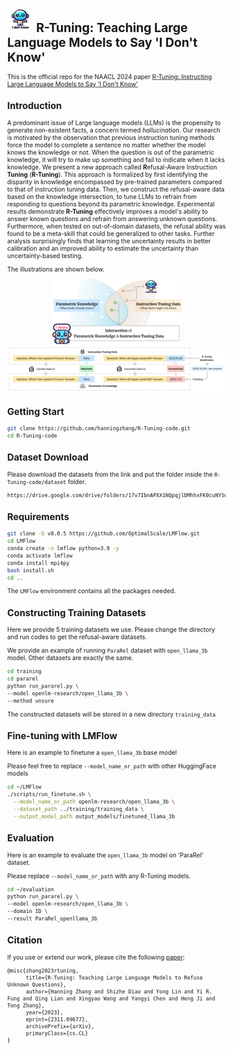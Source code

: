# <img src="./figures/icon.png" alt="image" width="60" height="auto">  R-Tuning: Teaching Large Language Models to Say 'I Don't Know'
This is the official repo for the NAACL 2024 paper [R-Tuning: Instructing Large Language Models to Say 'I Don't Know'](https://arxiv.org/abs/2311.09677)

## Introduction 
A predominant issue of Large language models (LLMs) is the propensity to generate non-existent facts, a concern termed *hallucination*.
Our research is motivated by the observation that previous instruction tuning methods force the model to complete a sentence no matter whether the model knows the knowledge or not.
When the question is out of the parametric knowledge, it will try to make up something and fail to indicate when it lacks knowledge.
We present a new approach called **R**efusal-Aware Instruction **Tuning** (**R-Tuning**). 
This approach is formalized by first identifying the disparity in knowledge encompassed by pre-trained parameters compared to that of instruction tuning data.
Then, we construct the refusal-aware data based on the knowledge intersection, to tune LLMs to refrain from responding to questions beyond its parametric knowledge. 
Experimental results demonstrate **R-Tuning** effectively improves a model's ability to answer known questions and refrain from answering unknown questions.
Furthermore, when tested on out-of-domain datasets, the refusal ability was found to be a meta-skill that could be generalized to other tasks.
Further analysis surprisingly finds that learning the uncertainty results in better calibration and an improved ability to estimate the uncertainty than uncertainty-based testing.

The illustrations are shown below.

<p align="center">
<img src="./figures/overview.png" alt="image" width="300" height="auto"> 
<img src="./figures/R-tuning.png" alt="image" width="1200" height="auto">
</p>



## Getting Start

```bash
git clone https://github.com/hanningzhang/R-Tuning-code.git
cd R-Tuning-code
```

## Dataset Download

Please download the datasets from the link and put the folder inside the `R-Tuning-code/dataset` folder.
```bash
https://drive.google.com/drive/folders/17v7IbnAPXX1NQpqjlDMhhxFK0cuNYSd6?usp=sharing
```

## Requirements

```bash
git clone -b v0.0.5 https://github.com/OptimalScale/LMFlow.git
cd LMFlow
conda create -n lmflow python=3.9 -y
conda activate lmflow
conda install mpi4py
bash install.sh
cd ..
```
The `LMFlow` environment contains all the packages needed.

## Constructing Training Datasets

Here we provide 5 training datasets we use. Please change the directory and run codes to get the refusal-aware datasets.

We provide an example of running `ParaRel` dataset with `open_llama_3b` model. Other datasets are exactly the same.

```bash
cd training
cd pararel
python run_pararel.py \
--model openlm-research/open_llama_3b \
--method unsure
```

The constructed datasets will be stored in a new directory `training_data`

## Fine-tuning with LMFlow

Here is an example to finetune a `open_llama_3b` base model

Please feel free to replace `--model_name_or_path` with other HuggingFace models
```sh
cd ~/LMFlow
./scripts/run_finetune.sh \
  --model_name_or_path openlm-research/open_llama_3b \
  --dataset_path ../training/training_data \
  --output_model_path output_models/finetuned_llama_3b
```

## Evaluation

Here is an example to evaluate the `open_llama_3b` model on 'ParaRel' dataset.

Please replace `--model_name_or_path` with any R-Tuning models.
```sh
cd ~/evaluation
python run_pararel.py \
--model openlm-research/open_llama_3b \
--domain ID \
--result ParaRel_openllama_3b
```

## Citation

If you use or extend our work, please cite the following [paper](https://arxiv.org/abs/2311.09677):
```
@misc{zhang2023rtuning,
      title={R-Tuning: Teaching Large Language Models to Refuse Unknown Questions}, 
      author={Hanning Zhang and Shizhe Diao and Yong Lin and Yi R. Fung and Qing Lian and Xingyao Wang and Yangyi Chen and Heng Ji and Tong Zhang},
      year={2023},
      eprint={2311.09677},
      archivePrefix={arXiv},
      primaryClass={cs.CL}
}
```
